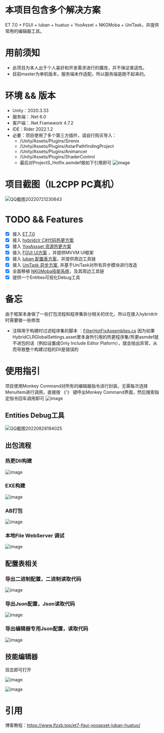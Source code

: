 # 本项目包含多个解决方案

ET 7.0 + FGUI + luban + huatuo + YooAsset + NKGMoba + UniTask，并提供常用的编辑器工具。

# 用前须知

 - 此项目为本人出于个人喜好和开发需求进行的魔改，并不保证普适性。
 - 目前master为单机版本，服务端未作适配，所以服务端是跑不起来的。

# 环境 && 版本

 - Unity：2020.3.33
 - 服务端：.Net 6.0
 - 客户端：.Net Framework 4.7.2
 - IDE：Rider 2022.1.2
 - 必要：项目使用了多个第三方插件，请自行购买导入：
   - /Unity/Assets/Plugins/Sirenix
   - /Unity/Assets/Plugins/AstarPathfindingProject
   - /Unity/Assets/Plugins/Animancer
   - /Unity/Assets/Plugins/ShaderControl
   - 最后对ProjectS_Hotfix.asmdef做如下引用即可 ![image](https://user-images.githubusercontent.com/35335061/180807422-0ca3a32b-fdf3-4866-83d5-1ff4a569fee8.png)


# 项目截图（IL2CPP PC真机）
![QQ截图20220721230643](https://user-images.githubusercontent.com/35335061/180248732-70230143-7e42-4fc3-bcfd-3d93a8cef5ee.png)

# TODO && Features

- [x] 接入 [ET 7.0](https://github.com/egametang/ET)
- [x] 接入 [hybridclr C#代码热更方案](https://github.com/focus-creative-games/hybridclr)
- [x] 接入 [YooAssset 资源热更方案](https://github.com/tuyoogame/YooAsset)
- [x] 接入 [FGUI UI方案](https://www.fairygui.com/) ，并提供MVVM UI框架
- [x] 接入 [luban 配置表方案](https://github.com/focus-creative-games/luban)，并提供周边工具链
- [x] 接入 [UniTask 异步方案](https://github.com/Cysharp/UniTask), 并基于UniTask对所有异步模块进行改造
- [x] 全面移植 [NKGMoba技能系统](https://gitee.com/NKG_admin/NKGMobaBasedOnET)，及其周边工具链
- [x] 提供一个Entities可视化Debug工具

# 备忘

由于框架本身做了一些打包流程和程序集拆分相关的优化，所以在接入hybridclr时需要做一些修改

 - 注释用于构建时过滤程序集的脚本 ：[FilterHotFixAssemblies.cs](https://github.com/wqaetly/ET/blob/et7_fgui_yooasset_luban_huatuo/Unity/Packages/com.focus-creative-games.hybridclr_unity/Editor/BuildProcessors/FilterHotFixAssemblies.cs) 因为如果HybridCLRGlobalSettings.asset里本身所引用的热更程序集/热更asmdef就不进包的话（例如设置成Only Include Editor Plaform），就会抛出异常，从而导致整个构建过程的Dll是错误的

# 使用指引

项目使用Monkey Command对所有的编辑器指令进行封装，无需每次选择MenuItem进行调用，直接按 《'》 键呼出Monkey Command界面，然后搜索指定指令回车调用即可
![image](https://user-images.githubusercontent.com/35335061/180249168-1616fafc-d58f-4620-9886-64fed1d2d2ae.png)

## Entities Debug工具
![QQ截图20220828194025](https://user-images.githubusercontent.com/35335061/187073093-c1f78181-4955-4543-ba80-f1ae35c0caf2.png)

## 出包流程

### 热更Dll构建

![image](https://user-images.githubusercontent.com/35335061/180249294-3376d37e-8ad5-4e27-816a-190a186adbac.png)

### EXE构建

![image](https://user-images.githubusercontent.com/35335061/180249408-8d0fc3bd-3be4-4742-b511-21c35cecbcff.png)

### AB打包

![image](https://user-images.githubusercontent.com/35335061/180249336-6b54ec78-9b04-454c-b070-78b160958b28.png)

### 本地File WebServer 调试

![image](https://user-images.githubusercontent.com/35335061/180249525-f916056d-e510-427a-a55a-a09abe36f9ac.png)

## 配置表相关

### 导出二进制配置，二进制读取代码

![image](https://user-images.githubusercontent.com/35335061/180249739-2263495d-364d-4776-aac0-680a4800f286.png)

### 导出Json配置，Json读取代码

![image](https://user-images.githubusercontent.com/35335061/180249838-14add5e8-1cab-4a7a-aeba-87fbcaed7503.png)

### 导出编辑器专用Json配置，读取代码

![image](https://user-images.githubusercontent.com/35335061/180249925-d4d68fc2-f8b9-479c-87fb-a136e2dd4b44.png)

## 技能编辑器

双击即可打开

![image](https://user-images.githubusercontent.com/35335061/180250056-bf80ced0-dc70-4521-991e-51dc84c2da63.png)

![image](https://user-images.githubusercontent.com/35335061/180250346-e0baa3a2-796a-4c81-9552-a8c2abb2f1a9.png)


# 引用

博客教程：https://www.lfzxb.top/et7-fgui-yooasset-luban-huatuo/
